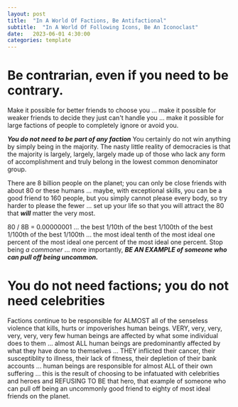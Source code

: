 ```yaml
---
layout: post
title:  "In A World Of Factions, Be Antifactional"
subtitle:  "In A World Of Following Icons, Be An Iconoclast"
date:   2023-06-01 4:30:00
categories: template
---
```



# Be contrarian, even if you need to be contrary.

Make it possible for better friends to choose you ... make it possible for weaker friends to decide they just can't handle you ... make it possible for large factions of people to completely ignore or avoid you.

***You do not need to be part of any faction*** You certainly do not win anything by simply being in the majority. The nasty little reality of democracies is that the majority is largely, largely, largely made up of those who lack any form of accomplishment and truly belong in the lowest common denominator group.

There are 8 billion people on the planet; you can only be close friends with about 80 or these humans ... maybe, with exceptional skills, you can be a good friend to 160 people, but you simply cannot please every body, so try harder to please the fewer ... set up your life so that you will attract the 80 that ***will*** matter the very most.

80 / 8B = 0.00000001 ... the best 1/10th of the best 1/100th of the best 1/100th of the best 1/100th ... the most ideal tenth of the most ideal one percent of the most ideal one percent of the most ideal one percent. Stop being *a commoner* ... more importantly, ***BE AN EXAMPLE of someone who can pull off being uncommon.***

# You do not need factions; you do not need celebrities

Factions continue to be responsible for ALMOST all of the senseless violence that kills, hurts or impoverishes human beings.  VERY, very, very, very, very, very few human beings are affected by what some individual does to them ... almost ALL human beings are predominantly affected by what they have done to themselves ... THEY inflicted their cancer, their susceptiblity to illness, their lack of fitness, their depletion of their bank accounts ... human beings are responsible for almost ALL of their own suffering ... this is the result of choosing to be infatuated with celebrities and heroes and REFUSING TO BE that hero, that example of someone who can pull off being an uncommonly good friend to eighty of most ideal friends on the planet.